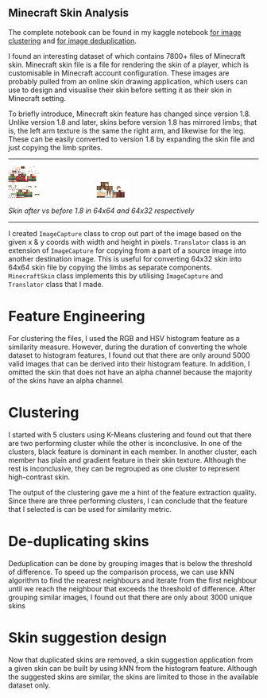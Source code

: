 Minecraft Skin Analysis
---
The complete notebook can be found in my kaggle notebook [for image clustering][1] and [for image deduplication][2].

I found an interesting dataset of which contains 7800+ files of Minecraft skin. Minecraft skin file is a file for rendering the skin of a player, which is customisable in Minecraft account configuration. These images are probably pulled from an online skin drawing application, which users can use to design and visualise their skin before setting it as their skin in Minecraft setting.

To briefly introduce, Minecraft skin feature has changed since version 1.8. Unlike version 1.8 and later, skins before version 1.8 has mirrored limbs; that is, the left arm texture is the same the right arm, and likewise for the leg. These can be easily converted to version 1.8 by expanding the skin file and just copying the limb sprites.

---

![Skin after 1.8 in 64x64](thumbnail.jpg) &nbsp; &nbsp; &nbsp; &nbsp; &nbsp; &nbsp; &nbsp; &nbsp; &nbsp; &nbsp; &nbsp; &nbsp; &nbsp; &nbsp; ![Skin before 1.8 in 64x32](1.png)

_Skin after vs before 1.8 in 64x64 and 64x32 respectively_

---

I created `ImageCapture` class to crop out part of the image based on the given x & y coords with width and height in pixels. `Translator` class is an extension of `ImageCapture` for copying from a part of a source image into another destination image. This is useful for converting 64x32 skin into 64x64 skin file by copying the limbs as separate components. `MinecraftSkin` class implements this by utilising `ImageCapture` and  `Translator` class that I made.

# Feature Engineering

For clustering the files, I used the RGB and HSV histogram feature as a similarity measure. However, during the duration of converting the whole dataset to histogram features, I found out that there are only around 5000 valid images that can be derived into their histogram feature. In addition, I omitted the skin that does not have an alpha channel because the majority of the skins have an alpha channel.

# Clustering

I started with 5 clusters using K-Means clustering and found out that there are two performing cluster while the other is inconclusive. In one of the clusters, black feature is dominant in each member. In another cluster, each member has plain and gradient feature in their skin texture. Although the rest is inconclusive, they can be regrouped as one cluster to represent high-contrast skin.

The output of the clustering gave me a hint of the feature extraction quality. Since there are three performing clusters, I can conclude that the feature that I selected is can be used for similarity metric.

# De-duplicating skins

Deduplication can be done by grouping images that is below the threshold of difference. To speed up the comparison process, we can use kNN algorithm to find the nearest neighbours and iterate from the first neighbour until we reach the neighbour that exceeds the threshold of difference. After grouping similar images, I found out that there are only about 3000 unique skins

# Skin suggestion design

Now that duplicated skins are removed, a skin suggestion application from a given skin can be built by using kNN from the histogram feature. Although the suggested skins are similar, the skins are limited to those in the available dataset only. 



[1]: https://www.kaggle.com/yedata/minecraft-skin-analysis/edit
[2]: https://www.kaggle.com/yedata/minecraft-skin-analysis-cluster-labelling/edit
